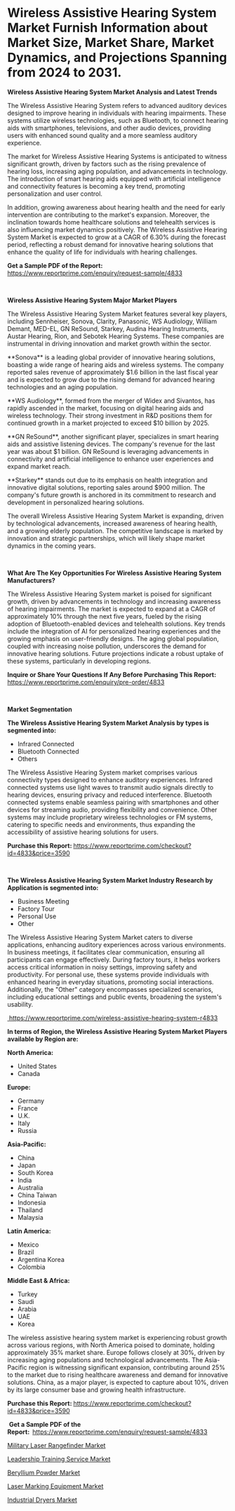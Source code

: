<p><h1>Wireless Assistive Hearing System Market Furnish Information about Market Size, Market Share, Market Dynamics, and Projections Spanning from 2024 to 2031.</h1></p><p><strong>Wireless Assistive Hearing System Market Analysis and Latest Trends</strong></p>
<p><p>The Wireless Assistive Hearing System refers to advanced auditory devices designed to improve hearing in individuals with hearing impairments. These systems utilize wireless technologies, such as Bluetooth, to connect hearing aids with smartphones, televisions, and other audio devices, providing users with enhanced sound quality and a more seamless auditory experience. </p><p>The market for Wireless Assistive Hearing Systems is anticipated to witness significant growth, driven by factors such as the rising prevalence of hearing loss, increasing aging population, and advancements in technology. The introduction of smart hearing aids equipped with artificial intelligence and connectivity features is becoming a key trend, promoting personalization and user control. </p><p>In addition, growing awareness about hearing health and the need for early intervention are contributing to the market's expansion. Moreover, the inclination towards home healthcare solutions and telehealth services is also influencing market dynamics positively. The Wireless Assistive Hearing System Market is expected to grow at a CAGR of 6.30% during the forecast period, reflecting a robust demand for innovative hearing solutions that enhance the quality of life for individuals with hearing challenges.</p></p>
<p><strong>Get a Sample PDF of the Report:&nbsp;</strong> <a href="https://www.reportprime.com/enquiry/request-sample/4833">https://www.reportprime.com/enquiry/request-sample/4833</a></p>
<p>&nbsp;</p>
<p><strong>Wireless Assistive Hearing System Major Market Players</strong></p>
<p><p>The Wireless Assistive Hearing System Market features several key players, including Sennheiser, Sonova, Clarity, Panasonic, WS Audiology, William Demant, MED-EL, GN ReSound, Starkey, Audina Hearing Instruments, Austar Hearing, Rion, and Sebotek Hearing Systems. These companies are instrumental in driving innovation and market growth within the sector.</p><p>**Sonova** is a leading global provider of innovative hearing solutions, boasting a wide range of hearing aids and wireless systems. The company reported sales revenue of approximately $1.6 billion in the last fiscal year and is expected to grow due to the rising demand for advanced hearing technologies and an aging population.</p><p>**WS Audiology**, formed from the merger of Widex and Sivantos, has rapidly ascended in the market, focusing on digital hearing aids and wireless technology. Their strong investment in R&D positions them for continued growth in a market projected to exceed $10 billion by 2025.</p><p>**GN ReSound**, another significant player, specializes in smart hearing aids and assistive listening devices. The company's revenue for the last year was about $1 billion. GN ReSound is leveraging advancements in connectivity and artificial intelligence to enhance user experiences and expand market reach.</p><p>**Starkey** stands out due to its emphasis on health integration and innovative digital solutions, reporting sales around $900 million. The company's future growth is anchored in its commitment to research and development in personalized hearing solutions.</p><p>The overall Wireless Assistive Hearing System Market is expanding, driven by technological advancements, increased awareness of hearing health, and a growing elderly population. The competitive landscape is marked by innovation and strategic partnerships, which will likely shape market dynamics in the coming years.</p></p>
<p>&nbsp;</p>
<p><strong>What Are The Key Opportunities For Wireless Assistive Hearing System Manufacturers?</strong></p>
<p><p>The Wireless Assistive Hearing System market is poised for significant growth, driven by advancements in technology and increasing awareness of hearing impairments. The market is expected to expand at a CAGR of approximately 10% through the next five years, fueled by the rising adoption of Bluetooth-enabled devices and telehealth solutions. Key trends include the integration of AI for personalized hearing experiences and the growing emphasis on user-friendly designs. The aging global population, coupled with increasing noise pollution, underscores the demand for innovative hearing solutions. Future projections indicate a robust uptake of these systems, particularly in developing regions.</p></p>
<p><strong>Inquire or Share Your Questions If Any Before Purchasing This Report:</strong> <a href="https://www.reportprime.com/enquiry/pre-order/4833">https://www.reportprime.com/enquiry/pre-order/4833</a></p>
<p>&nbsp;</p>
<p><strong>Market Segmentation</strong></p>
<p><strong>The Wireless Assistive Hearing System Market Analysis by types is segmented into:</strong></p>
<p><ul><li>Infrared Connected</li><li>Bluetooth Connected</li><li>Others</li></ul></p>
<p><p>The Wireless Assistive Hearing System market comprises various connectivity types designed to enhance auditory experiences. Infrared connected systems use light waves to transmit audio signals directly to hearing devices, ensuring privacy and reduced interference. Bluetooth connected systems enable seamless pairing with smartphones and other devices for streaming audio, providing flexibility and convenience. Other systems may include proprietary wireless technologies or FM systems, catering to specific needs and environments, thus expanding the accessibility of assistive hearing solutions for users.</p></p>
<p><strong>Purchase this Report:&nbsp;</strong><a href="https://www.reportprime.com/checkout?id=4833&price=3590">https://www.reportprime.com/checkout?id=4833&price=3590</a></p>
<p>&nbsp;</p>
<p><strong>The Wireless Assistive Hearing System Market Industry Research by Application is segmented into:</strong></p>
<p><ul><li>Business Meeting</li><li>Factory Tour</li><li>Personal Use</li><li>Other</li></ul></p>
<p><p>The Wireless Assistive Hearing System Market caters to diverse applications, enhancing auditory experiences across various environments. In business meetings, it facilitates clear communication, ensuring all participants can engage effectively. During factory tours, it helps workers access critical information in noisy settings, improving safety and productivity. For personal use, these systems provide individuals with enhanced hearing in everyday situations, promoting social interactions. Additionally, the "Other" category encompasses specialized scenarios, including educational settings and public events, broadening the system's usability.</p></p>
<p><a href="https://www.reportprime.com/wireless-assistive-hearing-system-r4833">&nbsp;https://www.reportprime.com/wireless-assistive-hearing-system-r4833</a></p>
<p><strong>In terms of Region, the Wireless Assistive Hearing System Market Players available by Region are:</strong></p>
<p>
    <p> <strong> North America: </strong>
        <ul>
            <li>United States</li>
            <li>Canada</li>
        </ul>
        </p> 
    <p> <strong> Europe: </strong>
        <ul>
            <li>Germany</li>
            <li>France</li>
            <li>U.K.</li>
            <li>Italy</li>
            <li>Russia</li>
        </ul>
        </p> 
    <p> <strong> Asia-Pacific: </strong>
        <ul>
            <li>China</li>
            <li>Japan</li>
            <li>South Korea</li>
            <li>India</li>
            <li>Australia</li>
            <li>China Taiwan</li>
            <li>Indonesia</li>
            <li>Thailand</li>
            <li>Malaysia</li>
        </ul>
        </p> 
    <p> <strong> Latin America: </strong>
        <ul>
            <li>Mexico</li>
            <li>Brazil</li>
            <li>Argentina Korea</li>
            <li>Colombia</li>
        </ul>
        </p> 
    <p> <strong> Middle East & Africa: </strong>
        <ul>
            <li>Turkey</li>
            <li>Saudi</li>
            <li>Arabia</li>
            <li>UAE</li>
            <li>Korea</li>
        </ul>
    </p>
    </p>
<p><p>The wireless assistive hearing system market is experiencing robust growth across various regions, with North America poised to dominate, holding approximately 35% market share. Europe follows closely at 30%, driven by increasing aging populations and technological advancements. The Asia-Pacific region is witnessing significant expansion, contributing around 25% to the market due to rising healthcare awareness and demand for innovative solutions. China, as a major player, is expected to capture about 10%, driven by its large consumer base and growing health infrastructure.</p></p>
<p><strong>Purchase this Report: </strong><a href="https://www.reportprime.com/checkout?id=4833&price=3590">https://www.reportprime.com/checkout?id=4833&price=3590</a></p>
<p>&nbsp;<strong>Get a Sample PDF of the Report:&nbsp;&nbsp;</strong><a href="https://www.reportprime.com/enquiry/request-sample/4833">https://www.reportprime.com/enquiry/request-sample/4833</a></p>
<p><strong></strong></p>
<p><p><a href="https://www.linkedin.com/pulse/military-laser-rangefinder-market-size-share-competitive-landscape-vppfc?trackingId=lARdkH9xStWKN5vy3v0wmQ%3D%3D">Military Laser Rangefinder Market</a></p><p><a href="https://issuu.com/reportprime-2/docs/leadership-training-service-market-_040da6484b1a9f">Leadership Training Service Market</a></p><p><a href="https://issuu.com/reportprime-2/docs/beryllium-powder-market-size-2030.p_f69786ae1ab729">Beryllium Powder Market</a></p><p><a href="https://www.linkedin.com/pulse/laser-marking-equipment-market-revolution-2024-2031-trends-shaping-kowpc?trackingId=TI6PgAycTnO028j%2BwkuL0w%3D%3D">Laser Marking Equipment Market</a></p><p><a href="https://www.linkedin.com/pulse/industrial-dryers-market-size-share-analysis-growth-trends-sdddc?trackingId=qVvkIsR%2FRIKVp8mN3wGAXw%3D%3D">Industrial Dryers Market</a></p></p>